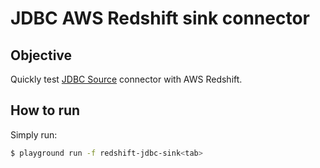 # JDBC AWS Redshift sink connector

## Objective

Quickly test [JDBC Source](https://docs.confluent.io/current/connect/kafka-connect-jdbc/sink-connector/index.html) connector with AWS Redshift.

## How to run

Simply run:

```bash
$ playground run -f redshift-jdbc-sink<tab>
```